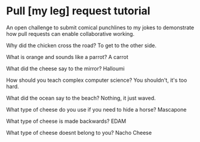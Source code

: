 # Pull [my leg] request tutorial
An open challenge to submit comical punchlines to my jokes to demonstrate how pull requests can enable collaborative working. 

Why did the chicken cross the road? 
To get to the other side. 

What is orange and sounds like a parrot? 
A carrot

What did the cheese say to the mirror? 
Halloumi 

How should you teach complex computer science? 
You shouldn't, it's too hard. 

What did the ocean say to the beach?
Nothing, it just waved. 

What type of cheese do you use if you need to hide a horse?
Mascapone

What type of cheese is made backwards?
EDAM

What type of cheese doesnt belong to you?
Nacho Cheese
